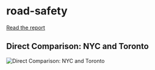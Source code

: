 # road-safety

[Read the report](https://github.com/iandennismiller/road-safety/blob/master/releases/exploratory.md)

## Direct Comparison: NYC and Toronto

![Direct Comparison: NYC and Toronto](https://github.com/iandennismiller/road-safety/raw/master/releases/exploratory_files/figure-markdown_github/nyc_toronto-1.png)
